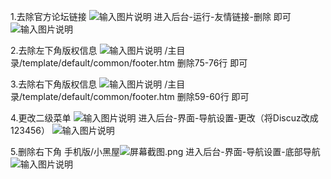 1.去除官方论坛链接 ![输入图片说明](https://images.github.com/uploads/images/2020/1224/210931_1850c8b4_7543132.png "屏幕截图.png")
进入后台-运行-友情链接-删除 即可
![输入图片说明](https://images.github.com/uploads/images/2020/1224/204621_64fef5de_7543132.png "屏幕截图.png")

2.去除左下角版权信息 ![输入图片说明](https://images.github.com/uploads/images/2020/1224/211057_9277a1d9_7543132.png "屏幕截图.png")
/主目录/template/default/common/footer.htm
删除75-76行 即可

3.去除右下角版权信息 ![输入图片说明](https://images.github.com/uploads/images/2020/1224/211015_4686f720_7543132.png "屏幕截图.png")
/主目录/template/default/common/footer.htm
删除59-60行 即可


4.更改二级菜单
![输入图片说明](https://images.github.com/uploads/images/2020/1224/205509_6d0506ff_7543132.png "屏幕截图.png")
进入后台-界面-导航设置-更改（将Discuz改成123456）
![输入图片说明](https://images.github.com/uploads/images/2020/1224/205613_49927f1a_7543132.png "屏幕截图.png")


5.删除右下角 手机版/小黑屋![](https://images.github.com/uploads/images/2020/1224/210808_1db0f694_7543132.png "屏幕截图.png")
进入后台-界面-导航设置-底部导航
![输入图片说明](https://images.github.com/uploads/images/2020/1224/210832_33592656_7543132.png "屏幕截图.png")
